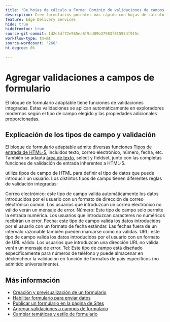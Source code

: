 ```yaml
---
title: 'De hojas de cálculo a Forms: Dominio de validaciones de campos de bloque de formularios adaptables'
description: Cree formularios potentes más rápido con hojas de cálculo y campos de bloque de formularios adaptables. Esta guía le ayuda a crear validaciones personalizadas para los campos de bloque Forms de EDS.
feature: Edge Delivery Services
hide: true
hidefromtoc: true
source-git-commit: fd2e5df72e965ea6f9ad09b37983f815954f915c
workflow-type: tm+mt
source-wordcount: '266'
ht-degree: 0%

---
```



# Agregar validaciones a campos de formulario

El bloque de formulario adaptable tiene funciones de validaciones integradas. Estas validaciones se aplican automáticamente en exploradores modernos según el tipo de campo elegido y las propiedades adicionales proporcionadas.

## Explicación de los tipos de campo y validación

El bloque de formulario adaptable admite diversas funciones [Tipos de entrada de HTML-5](https://developer.mozilla.org/en-US/docs/Web/HTML/Element/input#input_types), incluidos texto, correo electrónico, número, fecha, etc. También se adapta [área de texto](https://developer.mozilla.org/en-US/docs/Web/HTML/Element/textarea), select y fieldset, junto con las completas funciones de validación de entrada inherentes a HTML-5.

utiliza tipos de campo de HTML para definir el tipo de datos que puede introducir un usuario. Los distintos tipos de campo tienen diferentes reglas de validación integradas:

Correo electrónico: este tipo de campo valida automáticamente los datos introducidos por el usuario con un formato de dirección de correo electrónico común. Los usuarios que introduzcan un correo electrónico no válido verán un mensaje de error.
Número: Este tipo de campo solo permite la entrada numérica. Los usuarios que introduzcan caracteres no numéricos recibirán un error.
Fecha: este tipo de campo valida los datos introducidos por el usuario con un formato de fecha estándar. Las fechas fuera de un intervalo razonable también pueden marcarse como no válidas.
URL: este tipo de campo valida los datos introducidos por el usuario con un formato de URL válido. Los usuarios que introduzcan una dirección URL no válida verán un mensaje de error.
Tel: Este tipo de campo está diseñado específicamente para números de teléfono y puede almacenar en déclencheur la validación en función de formatos de país específicos (no admitido universalmente).


## Más información

* [Creación y previsualización de un formulario](/help/edge/docs/forms/create-forms.md)
* [Habilitar formulario para enviar datos](/help/edge/docs/forms/submit-forms.md)
* [Publicar un formulario en la página de Sites](/help/edge/docs/forms/publish-forms.md)
* [Agregar validaciones a campos de formulario](/help/edge/docs/forms/validate-forms.md)
* [Cambiar temáticas y estilo de formulario](/help/edge/docs/forms/style-theme-forms.md)